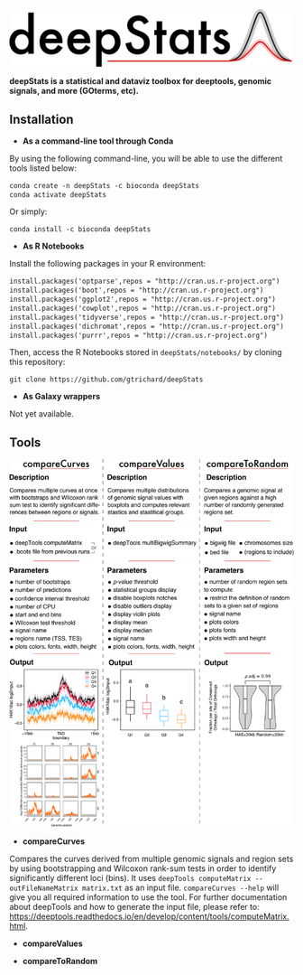 ![Alt text](docs/images/deepStats_logo.png?raw=true "Title")

**deepStats is a statistical and dataviz toolbox for deeptools, genomic signals, and more (GOterms, etc).**

## Installation

- **As a command-line tool through Conda**

By using the following command-line, you will be able to use the different tools listed below:
```
conda create -n deepStats -c bioconda deepStats
conda activate deepStats
```

Or simply:
```
conda install -c bioconda deepStats
```

- **As R Notebooks**

Install the following packages in your R environment:
```
install.packages('optparse',repos = "http://cran.us.r-project.org")
install.packages('boot',repos = "http://cran.us.r-project.org")
install.packages('ggplot2',repos = "http://cran.us.r-project.org")
install.packages('cowplot',repos = "http://cran.us.r-project.org")
install.packages('tidyverse',repos = "http://cran.us.r-project.org")
install.packages('dichromat',repos = "http://cran.us.r-project.org")
install.packages('purrr',repos = "http://cran.us.r-project.org")
```

Then, access the R Notebooks stored in `deepStats/notebooks/` by cloning this repository:
```
git clone https://github.com/gtrichard/deepStats
```

- **As Galaxy wrappers**

Not yet available.

## Tools

![Alt text](docs/images/tools.png?raw=true "Title")

- **compareCurves**

Compares the curves derived from multiple genomic signals and region sets by using bootstrapping and Wilcoxon rank-sum tests in order to identify significantly different loci (bins). It uses `deepTools computeMatrix --outFileNameMatrix matrix.txt` as an input file. `compareCurves --help` will give you all required information to use the tool. For further documentation about deepTools and how to generate the input file, please refer to: https://deeptools.readthedocs.io/en/develop/content/tools/computeMatrix.html.

- **compareValues**

- **compareToRandom**
